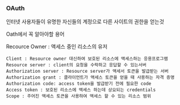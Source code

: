 ### OAuth

인터넷 사용자들이 유명한 자신들의 계정으로 다른 사이트의 권한을 얻는것

Oath에서 꼭 알아야할 용어

Recource Owner : 액세스 중인 리소스의 유저

```
Client : Resource owner 대신하여 보호된 리소스에 액세스하는 응용프로그램
Resource server : client의 요청을 수락하고 응답할 수 있는서버
Authorization server : Resource server가 액세서 토큰을 발급받는 서버
Authorization grant : 클라이언트가 액세스 토큰을 얻을 때 사용하는 자격 증명
Authorization code: access token을 발급받기 전에 필요한 code
Access token : 보호된 리소스에 액세스 하는데 상요되는 credentials
Scope : 주어진 액세스 토큰을 사용하여 액세스 할 수 있는 리소스 범위
```
